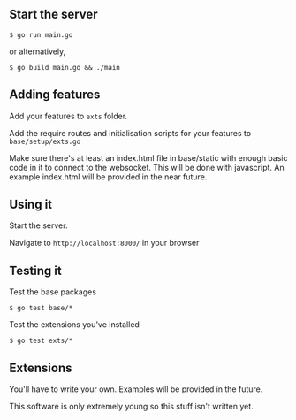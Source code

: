 Start the server
---

`$ go run main.go`

or alternatively,

`$ go build main.go && ./main`

Adding features
---

Add your features to `exts` folder.

Add the require routes and initialisation scripts for your features to
`base/setup/exts.go`

Make sure there's at least an index.html file in base/static with enough basic
code in it to connect to the websocket. This will be done with javascript.
An example index.html will be provided in the near future.

Using it
---

Start the server.

Navigate to `http://localhost:8000/` in your browser

Testing it
---

Test the base packages

`$ go test base/*`

Test the extensions you've installed

`$ go test exts/*`

Extensions
---

You'll have to write your own. Examples will be provided in the future.

This software is only extremely young so this stuff isn't written yet.
